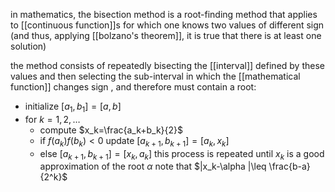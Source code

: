 in mathematics, the bisection method is a root-finding method that applies to [[continuous function]]s for which one knows two values of different sign (and thus, applying [[bolzano's theorem]], it is true that there is at least one solution)

the method consists of repeatedly bisecting the [[interval]] defined by these values and then selecting the sub-interval in which the [[mathematical function]] changes sign , and therefore must contain a root:

- initialize $[a_1,b_1]= [a,b]$
- for $k=1,2,\ldots$
	- compute $x_k=\frac{a_k+b_k}{2}$
	- if $f(a_k)f(b_k)<0$ update $[a_{k+1},b_{k+1}]=[a_k,x_k]$
	- else $[a_{k+1},b_{k+1}]=[x_k,a_k]$
this process is repeated until $x_k$ is a good approximation of the root $\alpha$
note that $|x_k-\alpha |\leq \frac{b-a}{2^k}$
